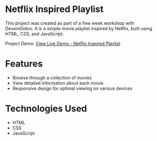 # Netflix Inspired Playlist
 
 This project was created as part of a free week workshop with DevemDobro. It is a simple movie playlist inspired by Netflix, built using HTML, CSS, and JavaScript.
 
 Project Demo: [View Live Demo - Netflix Inspired Playlist](https://carolcamaraps.github.io/netflix-inspired-frontend/)
 
# Features
- Browse through a collection of movies
- View detailed information about each movie
- Responsive design for optimal viewing on various devices

# Technologies Used
- HTML
- CSS
- JavaScript
